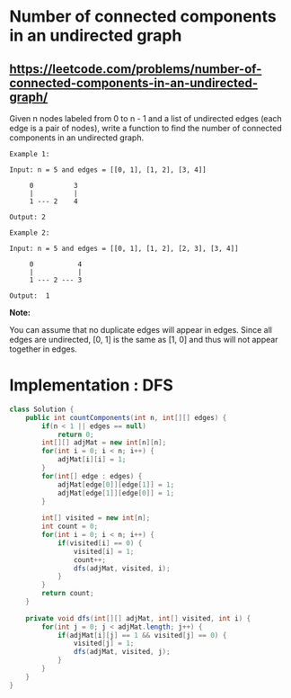 # Number of connected components in an undirected graph
## https://leetcode.com/problems/number-of-connected-components-in-an-undirected-graph/

Given n nodes labeled from 0 to n - 1 and a list of undirected edges (each edge is a pair of nodes), write a function to find the number of connected components in an undirected graph.

```
Example 1:

Input: n = 5 and edges = [[0, 1], [1, 2], [3, 4]]

     0          3
     |          |
     1 --- 2    4 

Output: 2

Example 2:

Input: n = 5 and edges = [[0, 1], [1, 2], [2, 3], [3, 4]]

     0           4
     |           |
     1 --- 2 --- 3

Output:  1
```

**Note:**

You can assume that no duplicate edges will appear in edges. 
Since all edges are undirected, [0, 1] is the same as [1, 0] and thus will not appear together in edges.

# Implementation : DFS
```java
class Solution {
    public int countComponents(int n, int[][] edges) {
        if(n < 1 || edges == null)
            return 0;
        int[][] adjMat = new int[n][n];
        for(int i = 0; i < n; i++) {
            adjMat[i][i] = 1;
        }
        for(int[] edge : edges) {
            adjMat[edge[0]][edge[1]] = 1;
            adjMat[edge[1]][edge[0]] = 1;
        }
        
        int[] visited = new int[n];
        int count = 0;
        for(int i = 0; i < n; i++) {
            if(visited[i] == 0) {
                visited[i] = 1;
                count++;
                dfs(adjMat, visited, i);
            }
        }
        return count;
    }
    
    private void dfs(int[][] adjMat, int[] visited, int i) {
        for(int j = 0; j < adjMat.length; j++) {
            if(adjMat[i][j] == 1 && visited[j] == 0) {
                visited[j] = 1;
                dfs(adjMat, visited, j);
            }
        }
    }
}
```
